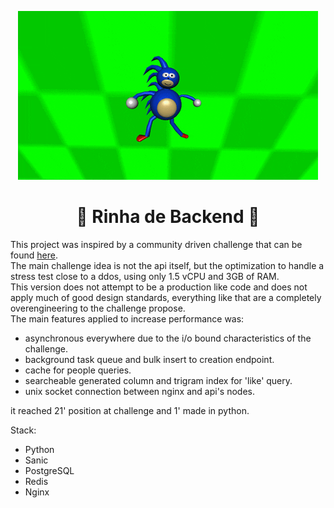 <p align="center">
  <img src="/gif/sanic.gif"/>
</p>

<h1 align="center"> 🐍 Rinha de Backend 🐍 </h1>

This project was inspired by a community driven challenge that can be found <a href="https://github.com/zanfranceschi/rinha-de-backend-2023-q3">here</a>.   
The main challenge idea is not the api itself, but the optimization to handle a stress test close to a ddos, using only 1.5 vCPU and 3GB of RAM.   
This version does not attempt to be a production like code and does not apply much of good design standards, everything like that are a completely overengineering to the challenge propose.   
The main features applied to increase performance was:   

- asynchronous everywhere due to the i/o bound characteristics of the challenge.
- background task queue and bulk insert to creation endpoint.   
- cache for people queries.   
- searcheable generated column and trigram index for 'like' query.   
- unix socket connection between nginx and api's nodes.   

it reached 21' position at challenge and 1' made in python.   

Stack:   
- Python
- Sanic
- PostgreSQL
- Redis
- Nginx
